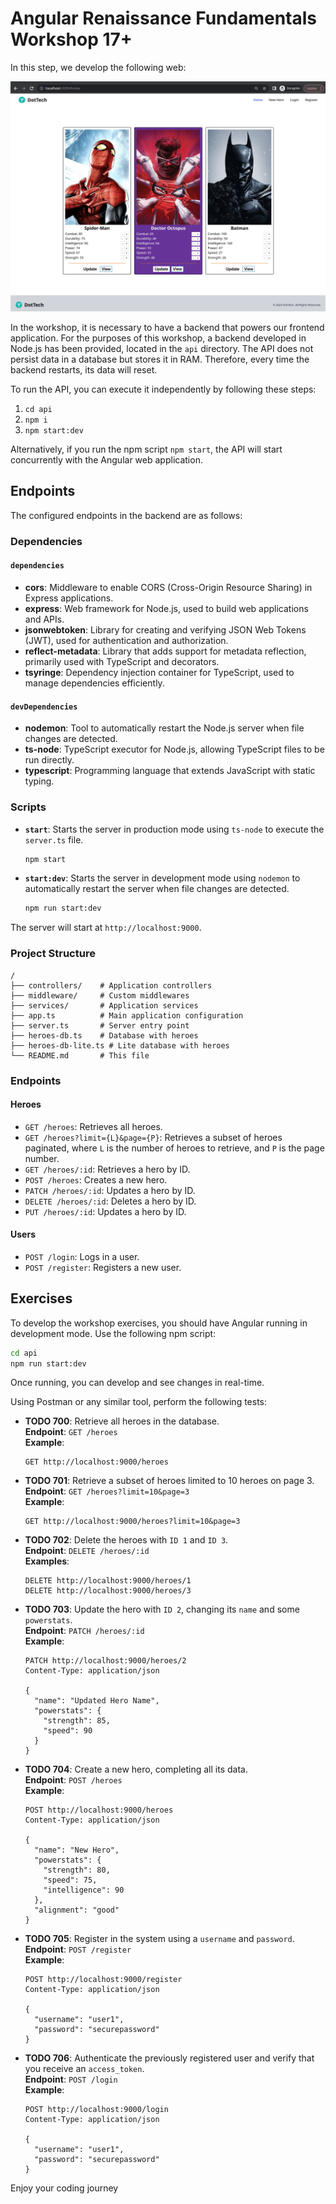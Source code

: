 # Angular Renaissance Fundamentals Workshop 17+

In this step, we develop the following web:

![Router-params](/docs/06.02-router-params-solved.gif)

In the workshop, it is necessary to have a backend that powers our frontend application. For the purposes of this workshop, a backend developed in Node.js has been provided, located in the `api` directory. The API does not persist data in a database but stores it in RAM. Therefore, every time the backend restarts, its data will reset.

To run the API, you can execute it independently by following these steps:

1. `cd api`
2. `npm i`
3. `npm start:dev`

Alternatively, if you run the npm script `npm start`, the API will start concurrently with the Angular web application.

## Endpoints

The configured endpoints in the backend are as follows:

### Dependencies

#### `dependencies`
- **cors**: Middleware to enable CORS (Cross-Origin Resource Sharing) in Express applications.
- **express**: Web framework for Node.js, used to build web applications and APIs.
- **jsonwebtoken**: Library for creating and verifying JSON Web Tokens (JWT), used for authentication and authorization.
- **reflect-metadata**: Library that adds support for metadata reflection, primarily used with TypeScript and decorators.
- **tsyringe**: Dependency injection container for TypeScript, used to manage dependencies efficiently.

#### `devDependencies`
- **nodemon**: Tool to automatically restart the Node.js server when file changes are detected.
- **ts-node**: TypeScript executor for Node.js, allowing TypeScript files to be run directly.
- **typescript**: Programming language that extends JavaScript with static typing.

### Scripts

- **`start`**: Starts the server in production mode using `ts-node` to execute the `server.ts` file.
  ```bash
  npm start
  ```
- **`start:dev`**: Starts the server in development mode using `nodemon` to automatically restart the server when file changes are detected.
  ```bash
  npm run start:dev
  ```

The server will start at `http://localhost:9000`.

### Project Structure

```plaintext
/
├── controllers/    # Application controllers
├── middleware/     # Custom middlewares
├── services/       # Application services
├── app.ts          # Main application configuration
├── server.ts       # Server entry point
├── heroes-db.ts    # Database with heroes
├── heroes-db-lite.ts # Lite database with heroes
└── README.md       # This file
```

### Endpoints

#### Heroes

- `GET /heroes`: Retrieves all heroes.
- `GET /heroes?limit={L}&page={P}`: Retrieves a subset of heroes paginated, where `L` is the number of heroes to retrieve, and `P` is the page number.
- `GET /heroes/:id`: Retrieves a hero by ID.
- `POST /heroes`: Creates a new hero.
- `PATCH /heroes/:id`: Updates a hero by ID.
- `DELETE /heroes/:id`: Deletes a hero by ID.
- `PUT /heroes/:id`: Updates a hero by ID.

#### Users

- `POST /login`: Logs in a user.
- `POST /register`: Registers a new user.

## Exercises

To develop the workshop exercises, you should have Angular running in development mode. Use the following npm script:

```bash
cd api
npm run start:dev
```

Once running, you can develop and see changes in real-time.

Using Postman or any similar tool, perform the following tests:

- **TODO 700**: Retrieve all heroes in the database.  
  **Endpoint**: `GET /heroes`  
  **Example**:  
  ```http
  GET http://localhost:9000/heroes
  ```

- **TODO 701**: Retrieve a subset of heroes limited to 10 heroes on page 3.  
  **Endpoint**: `GET /heroes?limit=10&page=3`  
  **Example**:  
  ```http
  GET http://localhost:9000/heroes?limit=10&page=3
  ```

- **TODO 702**: Delete the heroes with `ID 1` and `ID 3`.  
  **Endpoint**: `DELETE /heroes/:id`  
  **Examples**:  
  ```http
  DELETE http://localhost:9000/heroes/1
  DELETE http://localhost:9000/heroes/3
  ```

- **TODO 703**: Update the hero with `ID 2`, changing its `name` and some `powerstats`.  
  **Endpoint**: `PATCH /heroes/:id`  
  **Example**:  
  ```http
  PATCH http://localhost:9000/heroes/2
  Content-Type: application/json

  {
    "name": "Updated Hero Name",
    "powerstats": {
      "strength": 85,
      "speed": 90
    }
  }
  ```

- **TODO 704**: Create a new hero, completing all its data.  
  **Endpoint**: `POST /heroes`  
  **Example**:  
  ```http
  POST http://localhost:9000/heroes
  Content-Type: application/json

  {
    "name": "New Hero",
    "powerstats": {
      "strength": 80,
      "speed": 75,
      "intelligence": 90
    },
    "alignment": "good"
  }
  ```

- **TODO 705**: Register in the system using a `username` and `password`.  
  **Endpoint**: `POST /register`  
  **Example**:  
  ```http
  POST http://localhost:9000/register
  Content-Type: application/json

  {
    "username": "user1",
    "password": "securepassword"
  }
  ```

- **TODO 706**: Authenticate the previously registered user and verify that you receive an `access_token`.  
  **Endpoint**: `POST /login`  
  **Example**:  
  ```http
  POST http://localhost:9000/login
  Content-Type: application/json

  {
    "username": "user1",
    "password": "securepassword"
  }

Enjoy your coding journey
